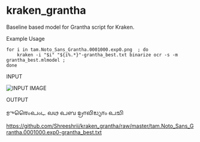 # kraken_grantha

Baseline based model for Grantha script for Kraken.

Example Usage

```
for i in tam.Noto_Sans_Grantha.0001000.exp0.png  ; do 
    kraken -i "$i" "${i%.*}"-grantha_best.txt binarize ocr -s -m grantha_best.mlmodel ; 
done
```

INPUT

![INPUT IMAGE](https://github.com/Shreeshrii/kraken_grantha/raw/master/tam.Noto_Sans_Grantha.0001000.exp0.png)

OUTPUT

𑌮𑍁𑌰𑍈𑌂𑌪𑌂𑌟 𑌵𑌥 𑌪𑌬 𑌦𑍍𑌰𑌾𑌵𑌿𑌡𑍍𑌯𑌾𑌂 𑌪𑌚𑌿

https://github.com/Shreeshrii/kraken_grantha/raw/master/tam.Noto_Sans_Grantha.0001000.exp0-grantha_best.txt

